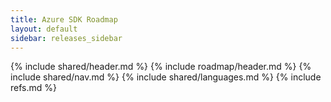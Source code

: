 ```yaml
---
title: Azure SDK Roadmap
layout: default
sidebar: releases_sidebar
---
```

{% include shared/header.md %}
{% include roadmap/header.md %}
{% include shared/nav.md %}
{% include shared/languages.md %}
{% include refs.md %}